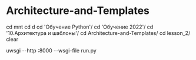 # Architecture-and-Templates

cd mnt
cd d
cd 'Обучение Python'/
cd 'Обучение 2022'/
cd '10.Архитектура и шаблоны'/
cd Architecture-and-Templates/
cd lesson_2/
clear

uwsgi --http :8000 --wsgi-file run.py